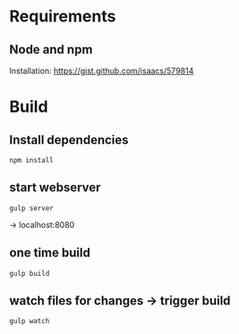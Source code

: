 Requirements
============

Node and npm
------------

Installation:
https://gist.github.com/isaacs/579814



Build
=====

Install dependencies
--------------------
```shell
npm install
```

start webserver
---------------
```shell
gulp server
```

-> localhost:8080


one time build
-------------
```shell
gulp build
```


watch files for changes -> trigger build
----------------------------------------
```shell
gulp watch
```
